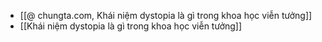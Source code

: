 - [[@ chungta.com, Khái niệm dystopia là gì trong khoa học viễn tưởng]]
- [[Khái niệm dystopia là gì trong khoa học viễn tưởng]]
